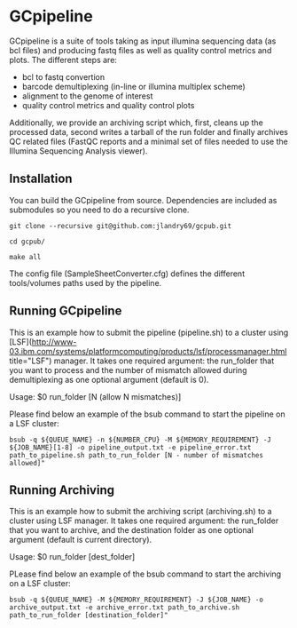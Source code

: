 GCpipeline
==========

GCpipeline is a suite of tools taking as input illumina sequencing data (as bcl files) and producing fastq files as well as quality control metrics and plots. 
The different steps are:
* bcl to fastq convertion
* barcode demultiplexing (in-line or illumina multiplex scheme)
* alignment to the genome of interest
* quality control metrics and quality control plots

Additionally, we provide an archiving script which, first, cleans up the processed data, second writes a tarball of the run folder and finally archives QC related files (FastQC reports and a minimal set of files needed to use the Illumina Sequencing Analysis viewer).  

Installation
------------

You can build the GCpipeline from source. Dependencies are included as submodules so you need to do a recursive clone. 

`git clone --recursive git@github.com:jlandry69/gcpub.git`

`cd gcpub/`

`make all`

The config file (SampleSheetConverter.cfg) defines the different tools/volumes paths used by the pipeline.

Running GCpipeline
------------------

This is an example how to submit the pipeline (pipeline.sh) to a cluster using [LSF](http://www-03.ibm.com/systems/platformcomputing/products/lsf/processmanager.html title="LSF") manager. It takes one required argument: the run_folder that you want to process and the number of mismatch allowed during demultiplexing as one optional argument (default is 0).

Usage: $0 run_folder [N (allow N mismatches)]

Please find below an example of the bsub command to start the pipeline on a LSF cluster:
```
bsub -q ${QUEUE_NAME} -n ${NUMBER_CPU} -M ${MEMORY_REQUIREMENT} -J ${JOB_NAME}[1-8] -o pipeline_output.txt -e pipeline_error.txt path_to_pipeline.sh path_to_run_folder [N - number of mismatches allowed]"
```
Running Archiving
-----------------

This is an example how to submit the archiving script (archiving.sh) to a cluster using LSF manager. It takes one required argument: the run_folder that you want to archive, and the destination folder as one optional argument (default is current directory).

Usage: $0 run_folder [dest_folder]

PLease find below an example of the bsub command to start the archiving on a LSF cluster:
```
bsub -q ${QUEUE_NAME} -M ${MEMORY_REQUIREMENT} -J ${JOB_NAME} -o archive_output.txt -e archive_error.txt path_to_archive.sh path_to_run_folder [destination_folder]"
```
